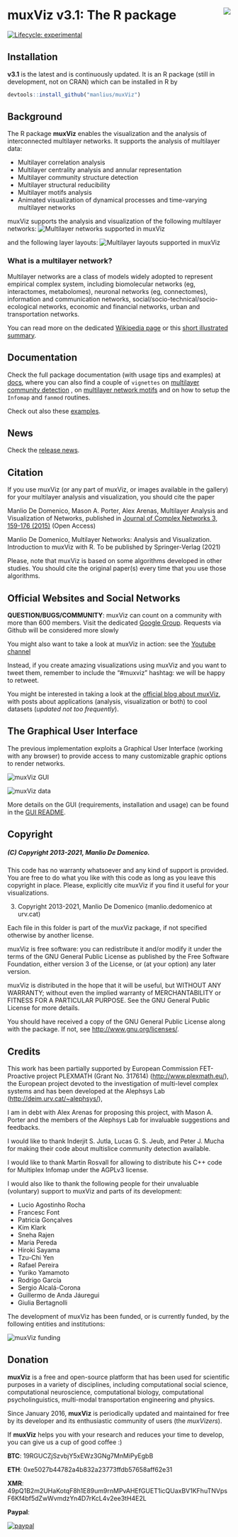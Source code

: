 <!-- README.md is generated from README.Rmd. Please edit that file -->

# muxViz v3.1: The R package <img src="man/figures/logo.jpg" align="right" />

<!-- badges: start -->

[![Lifecycle:
experimental](https://img.shields.io/badge/lifecycle-experimental-orange.svg)](https://lifecycle.r-lib.org/articles/stages.html#experimental)
<!-- badges: end -->

## Installation

**v3.1** is the latest and is continuously updated. It is an R package
(still in development, not on CRAN) which can be installed in R by

``` r
devtools::install_github("manlius/muxViz")
```


## Background


The R package **muxViz** enables the visualization and the analysis of
interconnected multilayer networks. It supports the analysis of
multilayer data:

-   Multilayer correlation analysis
-   Multilayer centrality analysis and annular representation
-   Multilayer community structure detection
-   Multilayer structural reducibility
-   Multilayer motifs analysis
-   Animated visualization of dynamical processes and time-varying
    multilayer networks

muxViz supports the analysis and visualization of the following
multilayer networks: ![Multilayer networks supported in
muxViz](gui-old/www/img/network_type.png "Supported multilayer networks")

and the following layer layouts: ![Multilayer layouts supported in
muxViz](gui-old/www/img/layout_type.png "Supported multilayer layouts")

### What is a multilayer network?

Multilayer networks are a class of models widely adopted to represent
empirical complex system, including biomolecular networks (eg,
interactomes, metabolomes), neuronal networks (eg, connectomes),
information and communication networks,
social/socio-technical/socio-ecological networks, economic and financial
networks, urban and transportation networks.

You can read more on the dedicated [Wikipedia
page](https://en.wikipedia.org/wiki/Multidimensional_network) or this
[short illustrated summary](gui-old/theory/README.md).

## Documentation

Check the full package documentation (with usage tips and examples) at
[docs](https://manlius.github.io/muxViz/), where you can also find a couple of 
`vignettes` on 
[multilayer community detection](http://manlius.github.io/muxViz/articles/ml_community.html) ,
on [multilayer network motifs](http://manlius.github.io/muxViz/articles/ml_motifs.html) 
and on how to setup the `Infomap` and `fanmod` routines.

Check out also these [examples](examples-scripts/README.md).

## News

Check the [release news](./NEWS.md).

## Citation

If you use muxViz (or any part of muxViz, or images available in the
gallery) for your multilayer analysis and visualization, you should cite
the paper

Manlio De Domenico, Mason A. Porter, Alex Arenas, Multilayer Analysis
and Visualization of Networks, published in [Journal of Complex Networks
3, 159-176 (2015)](http://comnet.oxfordjournals.org/content/3/2/159)
(Open Access)

Manlio De Domenico, Multilayer Networks: Analysis and Visualization. Introduction to muxViz with R. To be published by Springer-Verlag (2021)

Please, note that muxViz is based on some algorithms developed in other
studies. You should cite the original paper(s) every time that you use
those algorithms.

## Official Websites and Social Networks

**QUESTION/BUGS/COMMUNITY**: muxViz can count on a community with more than 600 members. Visit the dedicated [Google
Group](https://groups.google.com/forum/#!forum/muxviz). Requests via Github will be considered more slowly

You might also want to take a look at muxViz in action: see the [Youtube
channel](https://www.youtube.com/channel/UCinHX7m-8_EFFJo2A8huoUA)

Instead, if you create amazing visualizations using muxViz and you want
to tweet them, remember to include the “\#muxviz” hashtag: we will be
happy to retweet.

You might be interested in taking a look at the [official blog about
muxViz](https://muxviz.wordpress.com), with posts about applications
(analysis, visualization or both) to cool datasets (*updated not too frequently*).


## The Graphical User Interface

The previous implementation exploits a Graphical User Interface (working
with any browser) to provide access to many customizable graphic options
to render networks.

![muxViz GUI](gui-old/gallery/gui1.png "muxViz GUI")

![muxViz data](gui-old/gallery/guiData.png "muxViz data")

More details on the GUI (requirements, installation and usage) can be
found in the [GUI README](gui-old/gui-old/README.md).

## Copyright

##### (C) Copyright 2013-2021, Manlio De Domenico.

This code has no warranty whatsoever and any kind of support is
provided. You are free to do what you like with this code as long as you
leave this copyright in place. Please, explicitly cite muxViz if you
find it useful for your visualizations.

3.  Copyright 2013-2021, Manlio De Domenico (manlio.dedomenico at
    urv.cat)

Each file in this folder is part of the muxViz package, if not specified
otherwise by another license.

muxViz is free software: you can redistribute it and/or modify it under
the terms of the GNU General Public License as published by the Free
Software Foundation, either version 3 of the License, or (at your
option) any later version.

muxViz is distributed in the hope that it will be useful, but WITHOUT
ANY WARRANTY; without even the implied warranty of MERCHANTABILITY or
FITNESS FOR A PARTICULAR PURPOSE. See the GNU General Public License for
more details.

You should have received a copy of the GNU General Public License along
with the package. If not, see <http://www.gnu.org/licenses/>.

## Credits

This work has been partially supported by European Commission
FET-Proactive project PLEXMATH (Grant No. 317614)
(<http://www.plexmath.eu/>), the European project devoted to the
investigation of multi-level complex systems and has been developed at
the Alephsys Lab (<http://deim.urv.cat/~alephsys/>),

I am in debt with Alex Arenas for proposing this project, with Mason A.
Porter and the members of the Alephsys Lab for invaluable suggestions
and feedbacks.

I would like to thank Inderjit S. Jutla, Lucas G. S. Jeub, and Peter J.
Mucha for making their code about multislice community detection
available.

I would like to thank Martin Rosvall for allowing to distribute his C++
code for Multiplex Infomap under the AGPLv3 license.

I would also like to thank the following people for their unvaluable
(voluntary) support to muxViz and parts of its development:

-   Lucio Agostinho Rocha
-   Francesc Font
-   Patricia Gonçalves
-   Kim Klark
-   Sneha Rajen
-   Maria Pereda
-   Hiroki Sayama
-   Tzu-Chi Yen
-   Rafael Pereira
-   Yuriko Yamamoto
-   Rodrigo García
-   Sergio Alcalá-Corona
-   Guillermo de Anda Jáuregui
-   Giulia Bertagnolli

The development of muxViz has been funded, or is currently funded, by
the following entities and institutions:

![muxViz funding](gui-old/www/img/funding.png "muxViz funding")

## Donation

**muxViz** is a free and open-source platform that has been used for
scientific purposes in a variety of disciplines, including computational
social science, computational neuroscience, computational biology,
computational psycholinguistics, multi-modal transportation engineering
and physics.

Since January 2016, **muxViz** is periodically updated and maintained
for free by its developer and its enthusiastic community of users (the
*muxVizers*).

If **muxViz** helps you with your research and reduces your time to
develop, you can give us a cup of good coffee :)

**BTC**: 19RGUCZjSzvbjY5xEWz3GNg7MnMiPyEgbB

**ETH**: 0xe5027b44782a4b832a23773ffdb57658aff62e31

**XMR**:
49pQ1B2m2UHaKotqF8h1E89um9rnMPvAHEfGUET1icQUaxBV1KFhuTNVpsF6Kf4bf5dZwWvmdzYn4D7rKcL4v2ee3tH4E2L

**Paypal**:

[![paypal](https://www.paypalobjects.com/en_US/i/btn/btn_donateCC_LG.gif)](https://www.paypal.com/cgi-bin/webscr?cmd=_donations&business=manlio.dedomenico@gmail.com&item_name=muxViz&item_number=muxViz+development&currency_code=USD)
